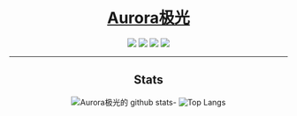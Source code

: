 <div align="center">

# [Aurora极光](https://github.com/bilijp153)

   
[![](https://img.shields.io/badge/存储库-Aurora极光-informational?style=flat&logo=github&logoColor=white&color=9debeb)](https://github.com/bilijp153?tab=repositories)
[![](https://img.shields.io/badge/电报-Aurora极光-informational?style=flat&logo=telegram&logoColor=white&color=5fb659)](https://t.me/Aurora_5223)
[![](https://img.shields.io/badge/推特-極光-informational?style=flat&logo=twitter&logoColor=white&color=5fb659)](https://twitter.com/Aurora_jp123)
[![](https://img.shields.io/badge/推特-極光-informational?style=flat&logo=bilibili&logoColor=white&color=5fb659)](https://space.bilibili.com/329351708?spm_id_from=333.337.0.0)  


<hr>

## Stats

![Aurora极光的 github stats](https://github-readme-stats.vercel.app/api?username=bilijp153&show_icons=true&theme=tokyonight)- ![Top Langs](https://github-readme-stats.vercel.app/api/top-langs/?username=Baio1977&show_icons=true&theme=tokyonight)
  
</div>
